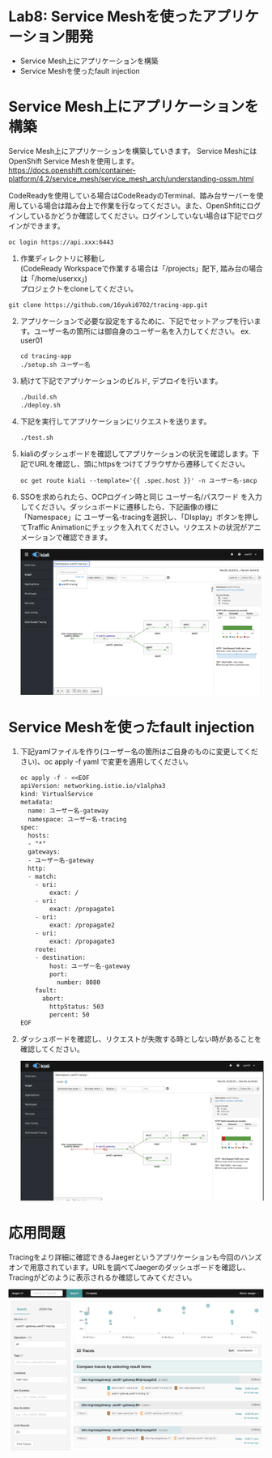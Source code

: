# Lab8: Service Meshを使ったアプリケーション開発

- Service Mesh上にアプリケーションを構築
- Service Meshを使ったfault injection

# Service Mesh上にアプリケーションを構築

Service Mesh上にアプリケーションを構築していきます。  Service MeshにはOpenShift Service Meshを使用します。 
https://docs.openshift.com/container-platform/4.2/service_mesh/service_mesh_arch/understanding-ossm.html

CodeReadyを使用している場合はCodeReadyのTerminal、踏み台サーバーを使用している場合は踏み台上で作業を行なってください。また、OpenShfitにログインしているかどうか確認してください。ログインしていない場合は下記でログインができます。

```
oc login https://api.xxx:6443
```

1. 作業ディレクトリに移動し   
(CodeReady Workspaceで作業する場合は「/projects」配下, 踏み台の場合は「/home/userxx」)   
プロジェクトをcloneしてください。

  ```
  git clone https://github.com/16yuki0702/tracing-app.git
  ```

2. アプリケーションで必要な設定をするために、下記でセットアップを行います。ユーザー名の箇所には御自身のユーザー名を入力してください。 ex. user01

   ```
   cd tracing-app
   ./setup.sh ユーザー名
   ```
   
3. 続けて下記でアプリケーションのビルド, デプロイを行います。

   ```
   ./build.sh
   ./deploy.sh
   ```

4. 下記を実行してアプリケーションにリクエストを送ります。

   ```
   ./test.sh
   ```

5. kialiのダッシュボードを確認してアプリケーションの状況を確認します。下記でURLを確認し、頭にhttpsをつけてブラウザから遷移してください。

   ```
   oc get route kiali --template='{{ .spec.host }}' -n ユーザー名-smcp
   ```

6. SSOを求められたら、OCPログイン時と同じ ユーザー名/パスワード を入力してください。ダッシュボードに遷移したら、下記画像の様に「Namespace」に ユーザー名-tracingを選択し、「DIsplay」ボタンを押してTraffic Animationにチェックを入れてください。リクエストの状況がアニメーションで確認できます。

   ![](images/ossm_1.png)

# Service Meshを使ったfault injection

1. 下記yamlファイルを作り(ユーザー名の箇所はご自身のものに変更してください)、oc apply -f yaml で変更を適用してください。

   ```
   oc apply -f - <<EOF
   apiVersion: networking.istio.io/v1alpha3
   kind: VirtualService
   metadata:
     name: ユーザー名-gateway
     namespace: ユーザー名-tracing
   spec:
     hosts:
     - "*"
     gateways:
     - ユーザー名-gateway
     http:
     - match:
       - uri:
           exact: /
       - uri:
           exact: /propagate1
       - uri:
           exact: /propagate2
       - uri:
           exact: /propagate3
       route:
       - destination:
           host: ユーザー名-gateway
           port:
             number: 8080
       fault:
         abort:
           httpStatus: 503
           percent: 50
   EOF
   ```

2. ダッシュボードを確認し、リクエストが失敗する時としない時があることを確認してください。

   ![](images/ossm_2.png)

# 応用問題

Tracingをより詳細に確認できるJaegerというアプリケーションも今回のハンズオンで用意されています。URLを調べてJaegerのダッシュボードを確認し、Tracingがどのように表示されるか確認してみてください。

![](images/jaeger_1.png)